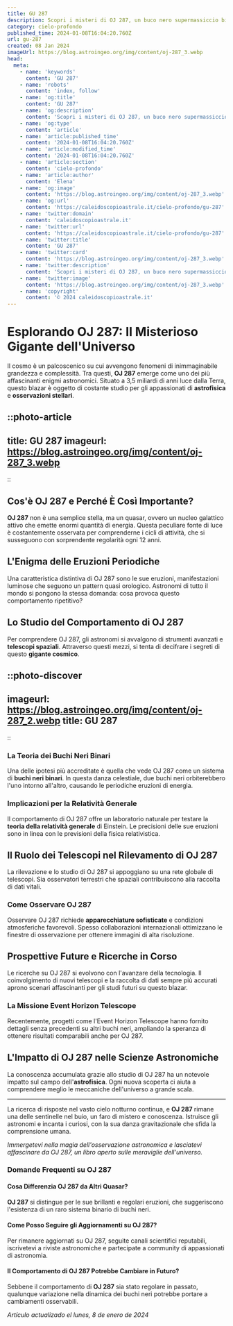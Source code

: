 ```yaml
---
title: GU 287
description: Scopri i misteri di OJ 287, un buco nero supermassiccio binario. Leggi il nostro approfondimento astronomico e le ultime scoperte!
category: cielo-profondo
published_time: 2024-01-08T16:04:20.760Z
url: gu-287
created: 08 Jan 2024
imageUrl: https://blog.astroingeo.org/img/content/oj-287_3.webp
head:
  meta:
    - name: 'keywords'
      content: 'GU 287'
    - name: 'robots'
      content: 'index, follow'
    - name: 'og:title'
      content: 'GU 287'
    - name: 'og:description'
      content: 'Scopri i misteri di OJ 287, un buco nero supermassiccio binario. Leggi il nostro approfondimento astronomico e le ultime scoperte!'
    - name: 'og:type'
      content: 'article'
    - name: 'article:published_time'
      content: '2024-01-08T16:04:20.760Z'
    - name: 'article:modified_time'
      content: '2024-01-08T16:04:20.760Z'
    - name: 'article:section'
      content: 'cielo-profondo'
    - name: 'article:author'
      content: 'Elena'
    - name: 'og:image'
      content: 'https://blog.astroingeo.org/img/content/oj-287_3.webp'
    - name: 'og:url'
      content: 'https://caleidoscopioastrale.it/cielo-profondo/gu-287'
    - name: 'twitter:domain'
      content: 'caleidoscopioastrale.it'
    - name: 'twitter:url'
      content: 'https://caleidoscopioastrale.it/cielo-profondo/gu-287'
    - name: 'twitter:title'
      content: 'GU 287'
    - name: 'twitter:card'
      content: 'https://blog.astroingeo.org/img/content/oj-287_3.webp'
    - name: 'twitter:description'
      content: 'Scopri i misteri di OJ 287, un buco nero supermassiccio binario. Leggi il nostro approfondimento astronomico e le ultime scoperte!'
    - name: 'twitter:image'
      content: 'https://blog.astroingeo.org/img/content/oj-287_3.webp'
    - name: 'copyright'
      content: '© 2024 caleidoscopioastrale.it'
---
```

# Esplorando OJ 287: Il Misterioso Gigante dell'Universo

Il cosmo è un palcoscenico su cui avvengono fenomeni di inimmaginabile grandezza e complessità. Tra questi, **OJ 287** emerge come uno dei più affascinanti enigmi astronomici. Situato a 3,5 miliardi di anni luce dalla Terra, questo blazar è oggetto di costante studio per gli appassionati di **astrofisica** e **osservazioni stellari**.

::photo-article
---
title: GU 287
imageurl: https://blog.astroingeo.org/img/content/oj-287_3.webp
---
::

## Cos'è OJ 287 e Perché È Così Importante?
**OJ 287** non è una semplice stella, ma un quasar, ovvero un nucleo galattico attivo che emette enormi quantità di energia. Questa peculiare fonte di luce è costantemente osservata per comprenderne i cicli di attività, che si susseguono con sorprendente regolarità ogni 12 anni.

## L'Enigma delle Eruzioni Periodiche
Una caratteristica distintiva di OJ 287 sono le sue eruzioni, manifestazioni luminose che seguono un pattern quasi orologico. Astronomi di tutto il mondo si pongono la stessa domanda: cosa provoca questo comportamento ripetitivo?

## Lo Studio del Comportamento di OJ 287
Per comprendere OJ 287, gli astronomi si avvalgono di strumenti avanzati e **telescopi spaziali**. Attraverso questi mezzi, si tenta di decifrare i segreti di questo **gigante cosmico**.

::photo-discover
---
imageurl: https://blog.astroingeo.org/img/content/oj-287_2.webp
title: GU 287
---
::

### La Teoria dei Buchi Neri Binari
Una delle ipotesi più accreditate è quella che vede OJ 287 come un sistema di **buchi neri binari**. In questa danza celestiale, due buchi neri orbiterebbero l'uno intorno all'altro, causando le periodiche eruzioni di energia.

### Implicazioni per la Relatività Generale
Il comportamento di OJ 287 offre un laboratorio naturale per testare la **teoria della relatività generale** di Einstein. Le precisioni delle sue eruzioni sono in linea con le previsioni della fisica relativistica.

## Il Ruolo dei Telescopi nel Rilevamento di OJ 287
La rilevazione e lo studio di OJ 287 si appoggiano su una rete globale di telescopi. Sia osservatori terrestri che spaziali contribuiscono alla raccolta di dati vitali.

### Come Osservare OJ 287
Osservare OJ 287 richiede **apparecchiature sofisticate** e condizioni atmosferiche favorevoli. Spesso collaborazioni internazionali ottimizzano le finestre di osservazione per ottenere immagini di alta risoluzione.

## Prospettive Future e Ricerche in Corso
Le ricerche su OJ 287 si evolvono con l'avanzare della tecnologia. Il coinvolgimento di nuovi telescopi e la raccolta di dati sempre più accurati aprono scenari affascinanti per gli studi futuri su questo blazar.

### La Missione Event Horizon Telescope
Recentemente, progetti come l'Event Horizon Telescope hanno fornito dettagli senza precedenti su altri buchi neri, ampliando la speranza di ottenere risultati comparabili anche per OJ 287.

## L'Impatto di OJ 287 nelle Scienze Astronomiche
La conoscenza accumulata grazie allo studio di OJ 287 ha un notevole impatto sul campo dell'**astrofisica**. Ogni nuova scoperta ci aiuta a comprendere meglio le meccaniche dell'universo a grande scala.

---

La ricerca di risposte nel vasto cielo notturno continua, e **OJ 287** rimane una delle sentinelle nel buio, un faro di mistero e conoscenza. Istruisce gli astronomi e incanta i curiosi, con la sua danza gravitazionale che sfida la comprensione umana.

*Immergetevi nella magia dell'osservazione astronomica e lasciatevi affascinare da OJ 287, un libro aperto sulle meraviglie dell'universo.*

### Domande Frequenti su OJ 287

#### Cosa Differenzia OJ 287 da Altri Quasar?
**OJ 287** si distingue per le sue brillanti e regolari eruzioni, che suggeriscono l'esistenza di un raro sistema binario di buchi neri.

#### Come Posso Seguire gli Aggiornamenti su OJ 287?
Per rimanere aggiornati su OJ 287, seguite canali scientifici reputabili, iscrivetevi a riviste astronomiche e partecipate a community di appassionati di astronomia.

#### Il Comportamento di OJ 287 Potrebbe Cambiare in Futuro?
Sebbene il comportamento di **OJ 287** sia stato regolare in passato, qualunque variazione nella dinamica dei buchi neri potrebbe portare a cambiamenti osservabili.

_Artículo actualizado el lunes, 8 de enero de 2024_
